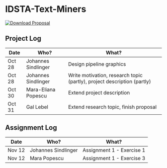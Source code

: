 # IDSTA-Text-Miners

[![Download Proposal](https://img.shields.io/badge/Download--PDF-Proposal-green)](https://github.com/gsindlinger/IDSTA-Text-Miners/raw/main/Proposal/project-proposal.pdf)

## Project Log

| Date   | Who?                | What?                                                                   | 
|--------|---------------------|-------------------------------------------------------------------------|
| Oct 28 | Johannes Sindlinger | Design pipeline graphics                                                |
| Oct 28 | Johannes Sindlinger | Write motivation, research topic (partly), project description (partly) |
| Oct 30 | Mara-Eliana Popescu | Extend project description                                              |
| Oct 31 | Gal Lebel           | Extend research topic, finish proposal                                  |


## Assignment Log


| Date   | Who?                | What?                                                                   | 
|--------|---------------------|-------------------------------------------------------------------------|
| Nov 12 | Johannes Sindlinger | Assignment 1 - Exercise 1                                               |
| Nov 12 | Mara Popescu        | Assignment 1 - Exercise 3                                               |

